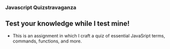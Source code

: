 ### Javascript Quizstravaganza

## Test your knowledge while I test mine!

* This is an assignment in which I craft a quiz of essential JavaSript terms, commands, functions, and more.